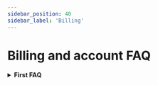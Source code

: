 ```yaml
---
sidebar_position: 40
sidebar_label: 'Billing'
---
```


# Billing and account FAQ

<details><summary><b>First FAQ</b></summary><p>

</p></details>